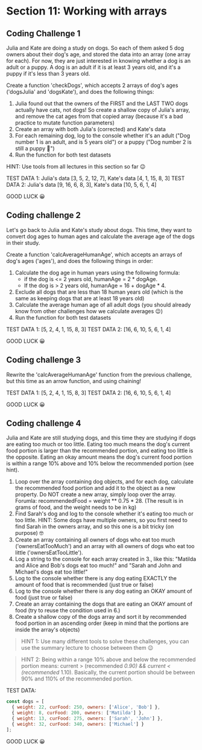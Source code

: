 # Section 11: Working with arrays

## Coding Challenge 1

Julia and Kate are doing a study on dogs. So each of them asked 5 dog owners about their dog's age, and stored the data into an array (one array for each). For now, they are just interested in knowing whether a dog is an adult or a puppy. A dog is an adult if it is at least 3 years old, and it's a puppy if it's less than 3 years old.

Create a function 'checkDogs', which accepts 2 arrays of dog's ages ('dogsJulia' and 'dogsKate'), and does the following things:

1. Julia found out that the owners of the FIRST and the LAST TWO dogs actually have cats, not dogs! So create a shallow copy of Julia's array, and remove the cat ages from that copied array (because it's a bad practice to mutate function parameters)
2. Create an array with both Julia's (corrected) and Kate's data
3. For each remaining dog, log to the console whether it's an adult ("Dog number 1 is an adult, and is 5 years old") or a puppy ("Dog number 2 is still a puppy 🐶")
4. Run the function for both test datasets

HINT: Use tools from all lectures in this section so far 😉

TEST DATA 1: Julia's data [3, 5, 2, 12, 7], Kate's data [4, 1, 15, 8, 3]
TEST DATA 2: Julia's data [9, 16, 6, 8, 3], Kate's data [10, 5, 6, 1, 4]

GOOD LUCK 😀

## Coding challenge 2

Let's go back to Julia and Kate's study about dogs. This time, they want to convert dog ages to human ages and calculate the average age of the dogs in their study.

Create a function 'calcAverageHumanAge', which accepts an arrays of dog's ages ('ages'), and does the following things in order:

1. Calculate the dog age in human years using the following formula:
    - if the dog is <= 2 years old, humanAge = 2 \* dogAge.
    - If the dog is > 2 years old, humanAge = 16 + dogAge \* 4.
2. Exclude all dogs that are less than 18 human years old (which is the same as keeping dogs that are at least 18 years old)
3. Calculate the average human age of all adult dogs (you should already know from other challenges how we calculate averages 😉)
4. Run the function for both test datasets

TEST DATA 1: [5, 2, 4, 1, 15, 8, 3]
TEST DATA 2: [16, 6, 10, 5, 6, 1, 4]

GOOD LUCK 😀

## Coding challenge 3

Rewrite the 'calcAverageHumanAge' function from the previous challenge, but this time as an arrow function, and using chaining!

TEST DATA 1: [5, 2, 4, 1, 15, 8, 3]
TEST DATA 2: [16, 6, 10, 5, 6, 1, 4]

GOOD LUCK 😀

## Coding challenge 4

Julia and Kate are still studying dogs, and this time they are studying if dogs are eating too much or too little.
Eating too much means the dog's current food portion is larger than the recommended portion, and eating too little is the opposite.
Eating an okay amount means the dog's current food portion is within a range 10% above and 10% below the recommended portion (see hint).

1. Loop over the array containing dog objects, and for each dog, calculate the recommended food portion and add it to the object as a new property. Do NOT create a new array, simply loop over the array. Forumla: recommendedFood = weight ** 0.75 * 28. (The result is in grams of food, and the weight needs to be in kg)
2. Find Sarah's dog and log to the console whether it's eating too much or too little. HINT: Some dogs have multiple owners, so you first need to find Sarah in the owners array, and so this one is a bit tricky (on purpose) 🤓
3. Create an array containing all owners of dogs who eat too much ('ownersEatTooMuch') and an array with all owners of dogs who eat too little ('ownersEatTooLittle').
4. Log a string to the console for each array created in 3., like this: "Matilda and Alice and Bob's dogs eat too much!" and "Sarah and John and Michael's dogs eat too little!"
5. Log to the console whether there is any dog eating EXACTLY the amount of food that is recommended (just true or false)
6. Log to the console whether there is any dog eating an OKAY amount of food (just true or false)
7. Create an array containing the dogs that are eating an OKAY amount of food (try to reuse the condition used in 6.)
8. Create a shallow copy of the dogs array and sort it by recommended food portion in an ascending order (keep in mind that the portions are inside the array's objects)

> HINT 1: Use many different tools to solve these challenges, you can use the summary lecture to choose between them 😉

> HINT 2: Being within a range 10% above and below the recommended portion means: current > (recommended *0.90) && current < (recommended* 1.10). Basically, the current portion should be between 90% and 110% of the recommended portion.

TEST DATA:

```javascript
const dogs = [
  { weight: 22, curFood: 250, owners: ['Alice', 'Bob'] },
  { weight: 8, curFood: 200, owners: ['Matilda'] },
  { weight: 13, curFood: 275, owners: ['Sarah', 'John'] },
  { weight: 32, curFood: 340, owners: ['Michael'] }
];
```

GOOD LUCK 😀
